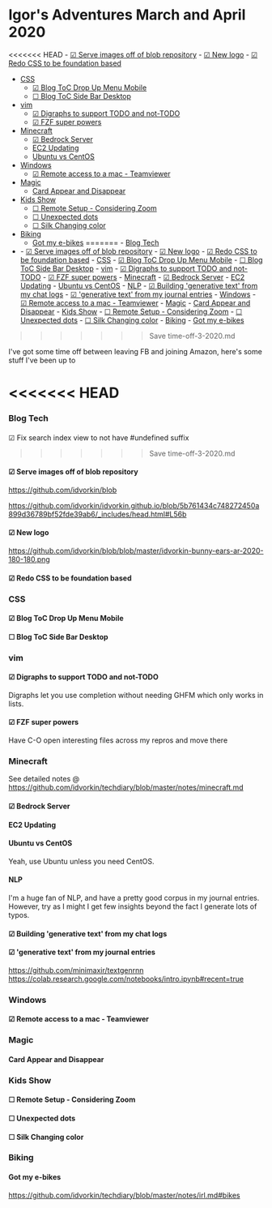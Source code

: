 # Igor's Adventures March and April 2020

<!-- prettier-ignore-start -->
<!-- vim-markdown-toc GFM -->

<<<<<<< HEAD
    - [☑ Serve images off of blob repository](#-serve-images-off-of-blob-repository)
    - [☑ New logo](#-new-logo)
    - [☑ Redo CSS to be foundation based](#-redo-css-to-be-foundation-based)
- [CSS](#css)
    - [☑ Blog ToC Drop Up Menu Mobile](#-blog-toc-drop-up-menu-mobile)
    - [☐ Blog ToC Side Bar Desktop](#-blog-toc-side-bar-desktop)
- [vim](#vim)
    - [☑ Digraphs to support TODO and not-TODO](#-digraphs-to-support-todo-and-not-todo)
    - [☑ FZF super powers](#-fzf-super-powers)
- [Minecraft](#minecraft)
    - [☑ Bedrock Server](#-bedrock-server)
    - [EC2 Updating](#ec2-updating)
    - [Ubuntu vs CentOS](#ubuntu-vs-centos)
- [Windows](#windows)
    - [☑ Remote access to a mac - Teamviewer](#-remote-access-to-a-mac---teamviewer)
- [Magic](#magic)
    - [Card Appear and Disappear](#card-appear-and-disappear)
- [Kids Show](#kids-show)
    - [☐ Remote Setup - Considering Zoom](#-remote-setup---considering-zoom)
    - [☐ Unexpected dots](#-unexpected-dots)
    - [☐ Silk Changing color](#-silk-changing-color)
- [Biking](#biking)
    - [Got my e-bikes](#got-my-e-bikes)
=======
                - [Blog Tech](#blog-tech)
- [](#)
                    - [☑ Serve images off of blob repository](#-serve-images-off-of-blob-repository)
                    - [☑ New logo](#-new-logo)
                    - [☑ Redo CSS to be foundation based](#-redo-css-to-be-foundation-based)
                - [CSS](#css)
                    - [☑ Blog ToC Drop Up Menu Mobile](#-blog-toc-drop-up-menu-mobile)
                    - [☐ Blog ToC Side Bar Desktop](#-blog-toc-side-bar-desktop)
                - [vim](#vim)
                    - [☑ Digraphs to support TODO and not-TODO](#-digraphs-to-support-todo-and-not-todo)
                    - [☑ FZF super powers](#-fzf-super-powers)
                - [Minecraft](#minecraft)
                    - [☑ Bedrock Server](#-bedrock-server)
                    - [EC2 Updating](#ec2-updating)
                    - [Ubuntu vs CentOS](#ubuntu-vs-centos)
                    - [NLP](#nlp)
                    - [☑  Building 'generative text' from my chat logs](#--building-generative-text-from-my-chat-logs)
                    - [☑  'generative text' from my journal entries](#--generative-text-from-my-journal-entries)
                - [Windows](#windows)
                    - [☑ Remote access to a mac - Teamviewer](#-remote-access-to-a-mac---teamviewer)
                - [Magic](#magic)
                    - [Card Appear and Disappear](#card-appear-and-disappear)
                - [Kids Show](#kids-show)
                    - [☐ Remote Setup - Considering Zoom](#-remote-setup---considering-zoom)
                    - [☐ Unexpected dots](#-unexpected-dots)
                    - [☐ Silk Changing color](#-silk-changing-color)
                - [Biking](#biking)
                    - [Got my e-bikes](#got-my-e-bikes)
>>>>>>> Save time-off-3-2020.md

<!-- vim-markdown-toc -->
<!-- prettier-ignore-end -->

I've got some time off between leaving FB and joining Amazon, here's some stuff I've been up to

<<<<<<< HEAD
=======
### Blog Tech

####

☑ Fix search index view to not have #undefined suffix

>>>>>>> Save time-off-3-2020.md
#### ☑ Serve images off of blob repository

https://github.com/idvorkin/blob

https://github.com/idvorkin/idvorkin.github.io/blob/5b761434c748272450a899d36789bf52fde39ab6/_includes/head.html#L56b

#### ☑ New logo

https://github.com/idvorkin/blob/blob/master/idvorkin-bunny-ears-ar-2020-180-180.png

#### ☑ Redo CSS to be foundation based

### CSS

#### ☑ Blog ToC Drop Up Menu Mobile

#### ☐ Blog ToC Side Bar Desktop

### vim

#### ☑ Digraphs to support TODO and not-TODO

Digraphs let you use completion without needing GHFM which only works in lists.

#### ☑ FZF super powers

Have C-O open interesting files across my repros and move there

### Minecraft

See detailed notes @ https://github.com/idvorkin/techdiary/blob/master/notes/minecraft.md

#### ☑ Bedrock Server

#### EC2 Updating

#### Ubuntu vs CentOS

Yeah, use Ubuntu unless you need CentOS.

#### NLP

I'm a huge fan of NLP, and have a pretty good corpus in my journal entries.
However, try as I might I get few insights beyond the fact I generate lots of typos.

#### ☑ Building 'generative text' from my chat logs

#### ☑ 'generative text' from my journal entries

https://github.com/minimaxir/textgenrnn
https://colab.research.google.com/notebooks/intro.ipynb#recent=true

### Windows

#### ☑ Remote access to a mac - Teamviewer

### Magic

#### Card Appear and Disappear

### Kids Show

#### ☐ Remote Setup - Considering Zoom

#### ☐ Unexpected dots

#### ☐ Silk Changing color

### Biking

#### Got my e-bikes

https://github.com/idvorkin/techdiary/blob/master/notes/irl.md#bikes
